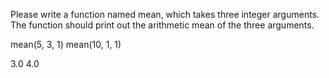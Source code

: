 Please write a function named mean, which takes three integer arguments. The function should print out the arithmetic mean of the three arguments.

mean(5, 3, 1)
mean(10, 1, 1)

3.0
4.0
